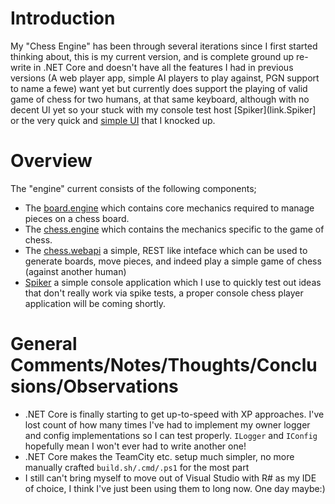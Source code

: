 ﻿# Introduction
My "Chess Engine" has been through several iterations since I first started thinking about, this is my current version, and is complete ground up re-write in .NET Core and doesn't have all the features I had in previous versions (A web player app, simple AI players to play against, PGN support to name a fewe) want yet but currently does support the playing of valid game of chess for two humans, at that same keyboard, although with no decent UI yet so your stuck with my console test host [Spiker](link.Spiker] or the very quick and [simple UI][link.chess.webapi.index.live] that I knocked up.

# Overview
The "engine" current consists of the following components;

* The [board.engine][link.board.engine] which contains core mechanics required to manage pieces on a chess board.
* The [chess.engine][link.chess.engine] which contains the mechanics specific to the game of chess.
* The [chess.webapi][link.chess.webapi] a simple, REST like inteface which can be used to generate boards, move pieces, and indeed play a simple game of chess (against another human)
* [Spiker][link.Spiker] a simple console application which I use to quickly test out ideas that don't really work via spike tests, a proper console chess player application will be coming shortly.

# General Comments/Notes/Thoughts/Conclusions/Observations


* .NET Core is finally starting to get up-to-speed with XP approaches. I've lost count of how many times I've had to implement my owner logger and config implementations so I can test properly. `ILogger` and `IConfig` hopefully mean I won't ever had to write another one!
* .NET Core makes the TeamCity etc. setup much simpler, no more manually crafted `build.sh/.cmd/.ps1` for the most part
* I still can't bring myself to move out of Visual Studio with R# as my IDE of choice, I think I've just been using them to long now. One day maybe:)

[link.chess.webapi.live]: http:tbd
[link.chess.webapi.index.live]: http:tbd
[link.Spiker]: /src/spiker

[link.board.engine]: /src/board.engine
[link.chess.engine]: /src/chess.engine
[link.chess.webapi]: /src/chess.webapi


